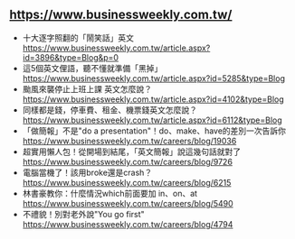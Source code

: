 ## https://www.businessweekly.com.tw/
- 十大逐字照翻的「鬧笑話」英文
  <br>https://www.businessweekly.com.tw/article.aspx?id=3896&type=Blog&p=0
- 這5個英文俚語，聽不懂就準備「黑掉」
  <br>https://www.businessweekly.com.tw/article.aspx?id=5285&type=Blog
- 颱風來襲停止上班上課 英文怎麼說？
  <br>https://www.businessweekly.com.tw/article.aspx?id=4102&type=Blog
- 同樣都是錢，停車費、租金、機票錢英文怎麼說？
  <br>https://www.businessweekly.com.tw/article.aspx?id=6112&type=Blog
- 「做簡報」不是"do a presentation"！do、make、have的差別一次告訴你
  <br>https://www.businessweekly.com.tw/careers/blog/19036
- 超實用懶人包！從開場到結尾，「英文簡報」說這幾句話就對了
  <br>https://www.businessweekly.com.tw/careers/blog/9726
- 電腦當機了！該用broke還是crash？
  <br>https://www.businessweekly.com.tw/careers/blog/6215
- 林書豪教你：什麼情況which前面要加 in、on、at
  <br>https://www.businessweekly.com.tw/careers/blog/5490
- 不禮貌！別對老外說"You go first"
  <br>https://www.businessweekly.com.tw/careers/blog/4794
